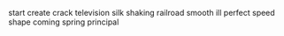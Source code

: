 start create crack television silk shaking railroad smooth ill perfect speed shape coming spring principal